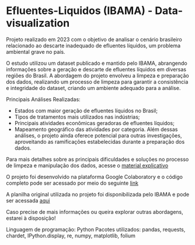 # Efluentes-Liquidos (IBAMA) - Data-visualization

Projeto realizado em 2023 com o objetivo de analisar o cenário brasileiro relacionado ao descarte inadequado de efluentes líquidos, um problema ambiental grave no país.

O estudo utilizou um dataset publicado e mantido pelo IBAMA, abrangendo informações sobre a geração e descarte de efluentes líquidos em diversas regiões do Brasil. A abordagem do projeto envolveu a limpeza e preparação dos dados, realizando um processo de limpeza para garantir a consistência e integridade do dataset, criando um ambiente adequado para a análise.

Principais Análises Realizadas:
- Estados com maior geração de efluentes líquidos no Brasil;
- Tipos de tratamentos mais utilizados nas indústrias;
- Principais atividades econômicas geradoras de efluentes líquidos;
- Mapeamento geográfico das atividades por categoria.
Além dessas análises, o projeto ainda oferece potencial para outras investigações, aproveitando as ramificações estabelecidas durante a preparação dos dados.

Para mais detalhes sobre as principais dificuldades e soluções no processo de limpeza e manipulação dos dados, acesse o [material explicativo](https://www.canva.com/design/DAGSVySRK0s/DE3G-5QJOOIjSAy_YP2v1w/edit?utm_content=DAGSVySRK0s&utm_campaign=designshare&utm_medium=link2&utm_source=sharebutton)

O projeto foi desenvolvido na plataforma Google Colaboratory e o código completo pode ser acessado por meio do seguinte [link](https://colab.research.google.com/drive/1cwx4KAT3OHpK8XFzSlmMOaXX2tCqvlWZ?usp=sharing)

A planilha original utilizada no projeto foi disponibilizada pelo IBAMA e pode ser acessada [aqui](https://dadosabertos.ibama.gov.br/dataset/efluentes-liquidos)


Caso precise de mais informações ou queira explorar outras abordagens, estarei à disposição!

Linguagem de programação: Python
Pacotes utilizados: pandas, requests, chardet, IPython.display, re, numpy, matplotlib, folium
